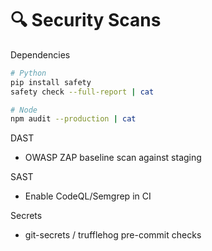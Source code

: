 # 🔍 Security Scans

Dependencies
```bash
# Python
pip install safety
safety check --full-report | cat

# Node
npm audit --production | cat
```

DAST
- OWASP ZAP baseline scan against staging

SAST
- Enable CodeQL/Semgrep in CI

Secrets
- git-secrets / trufflehog pre-commit checks 